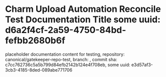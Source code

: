 # Charm Upload Automation Reconcile Test Documentation Title some uuid: d6a2f4cf-2a59-4750-84bd-fefbb2680b6f
 placeholder documentation content for testing,  repository: canonical/gatekeeper-repo-test,  branch: ,  commit sha: c7cc762736c5a5b799d84efb2142b124e4f708eb,  some uuid: e3d57af3-3cb3-4185-8ded-089abe771706